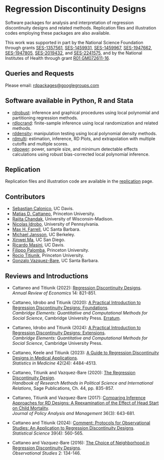 # Regression Discontinuity Designs

Software packages for analysis and interpretation of regression discontinuity designs and related methods. Replication files and illustration codes employing these packages are also available. 

This work was supported in part by the National Science Foundation through grants [SES-1357561](https://www.nsf.gov/awardsearch/showAward?AWD_ID=1357561), [SES-1459931](https://www.nsf.gov/awardsearch/showAward?AWD_ID=1459931), [SES-1459967](https://www.nsf.gov/awardsearch/showAward?AWD_ID=1459967), [SES-1947662](https://www.nsf.gov/awardsearch/showAward?AWD_ID=1947662), [SES-1947805](https://www.nsf.gov/awardsearch/showAward?AWD_ID=1947805), [SES-2019432](https://www.nsf.gov/awardsearch/showAward?AWD_ID=2019432), and [SES-2241575](https://www.nsf.gov/awardsearch/showAward?AWD_ID=2241575), and by the National Institutes of Health through grant [R01 GM072611-16](https://reporter.nih.gov/project-details/10093056).

## Queries and Requests

Please email: [rdpackages@googlegroups.com](mailto:rdpackages@googlegroups.com)

## Software available in Python, R and Stata

- [rdrobust](https://rdpackages.github.io/rdrobust): inference and graphical procedures using local polynomial and partitioning regression methods.
- [rdlocrand](https://rdpackages.github.io/rdlocrand): finite-sample inference using local randomization and related methods.
- [rddensity](https://rdpackages.github.io/rddensity): manipulation testing using local polynomial density methods.
- [rdmulti](https://rdpackages.github.io/rdmulti): estimation, inference, RD Plots, and extrapolation with multiple cutoffs and multiple scores.
- [rdpower](https://rdpackages.github.io/rdpower): power, sample size, and minimum detectable effects calculations using robust bias-corrected local polynomial inference.

## Replication

Replication files and illustration code are available in the [replication](https://rdpackages.github.io/replication) page.

## Contributors

- [Sebastian Calonico](https://sites.google.com/site/scalonico), UC Davis.
- [Matias D. Cattaneo](https://cattaneo.princeton.edu), Princeton University.
- [Rajita Chandak](https://rajitachandak.github.io), University of Wisconsin-Madison.
- [Nicolas Idrobo](https://idrobo.github.io/), University of Pennsylvania.
- [Max H. Farrell](https://maxhfarrell.com/), UC Santa Barbara.
- [Michael Jansson](http://www.econ.berkeley.edu/~mjansson/index.html), UC Berkeley.
- [Xinwei Ma](https://sites.google.com/view/xinweima), UC San Diego.
- [Ricardo Masini](https://anson.ucdavis.edu/~rmasini/), UC Davis.
- [Filippo Palomba](https://filippopalomba.github.io/), Princeton University.
- [Rocio Titiunik](https://scholar.princeton.edu/titiunik), Princeton University.
- [Gonzalo Vazquez-Bare](https://sites.google.com/site/gvazquezbare), UC Santa Barbara.

## Reviews and Introductions

- Cattaneo and Titiunik (2022): [Regression Discontinuity Designs](https://rdpackages.github.io/references/Cattaneo-Titiunik_2022_ARE.pdf).<br>
<i>Annual Review of Economics</i> 14: 821-851.

- Cattaneo, Idrobo and Titiunik (2020): [A Practical Introduction to Regression Discontinuity Designs: Foundations](https://rdpackages.github.io/references/Cattaneo-Idrobo-Titiunik_2020_CUP.pdf).<br>
_Cambridge Elements: Quantitative and Computational Methods for Social Science_, Cambridge University Press. [Erratum](https://rdpackages.github.io/references/Cattaneo-Idrobo-Titiunik_2020_CUP--erratum.pdf).

- Cattaneo, Idrobo and Titiunik (2024): [A Practical Introduction to Regression Discontinuity Designs: Extensions](https://rdpackages.github.io/references/Cattaneo-Idrobo-Titiunik_2024_CUP.pdf).<br>
_Cambridge Elements: Quantitative and Computational Methods for Social Science_, Cambridge University Press.

- Cattaneo, Keele and Titiunik (2023): [A Guide to Regression Discontinuity Designs in Medical Applications](https://rdpackages.github.io/references/Cattaneo-Keele-Titiunik_2023_SIM.pdf).<br>
_Statistics in Medicine_ 42(24): 4484-4513.

- Cattaneo, Titiunik and Vazquez-Bare (2020): [The Regression Discontinuity Design](https://rdpackages.github.io/references/Cattaneo-Titiunik-VazquezBare_2020_Sage.pdf).<br>
_Handbook of Research Methods in Political Science and International Relations_, Sage Publications, Ch. 44, pp. 835-857.

- Cattaneo, Titiunik and Vazquez-Bare (2017): [Comparing Inference Approaches for RD Designs: A Reexamination of the Effect of Head Start on Child Mortality](https://rdpackages.github.io/references/Cattaneo-Titiunik-VazquezBare_2017_JPAM.pdf).<br>
_Journal of Policy Analysis and Management_ 36(3): 643-681.

- Cattaneo and Titiunik (2024): [Comment: Protocols for Observational Studies: An Application to Regression Discontinuity Designs](https://rdpackages.github.io/references/Cattaneo-Titiunik_2024_STS--Comment.pdf).<br>
<i>Statistical Science</i> 39(4): 560-565.

- Cattaneo and Vazquez-Bare (2016): [The Choice of Neighborhood in Regression Discontinuity Designs](https://rdpackages.github.io/references/Cattaneo-VazquezBare_2016_ObsStud.pdf).<br>
_Observational Studies_ 2: 134-146.

<br><br>
